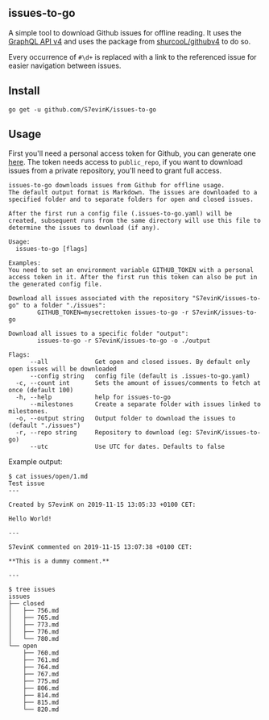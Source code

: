 issues-to-go
---

A simple tool to download Github issues for offline reading. It uses the [GraphQL API v4](https://developer.github.com/v4/) and uses the package from [shurcooL/githubv4](https://github.com/shurcooL/githubv4) to do so.

Every occurrence of `#\d+` is replaced with a link to the referenced issue for easier navigation between issues.

Install
---

```shell script
go get -u github.com/S7evinK/issues-to-go
```

Usage
---

First you'll need a personal access token for Github, you can generate one [here](https://github.com/settings/tokens). The token needs access to `public_repo`, if you want to download issues from a private repository, you'll need to grant full access.

```shell script
issues-to-go downloads issues from Github for offline usage.
The default output format is Markdown. The issues are downloaded to a specified folder and to separate folders for open and closed issues.

After the first run a config file (.issues-to-go.yaml) will be created, subsequent runs from the same directory will use this file to determine the issues to download (if any).

Usage:
  issues-to-go [flags]

Examples:
You need to set an environment variable GITHUB_TOKEN with a personal access token in it. After the first run this token can also be put in the generated config file.

Download all issues associated with the repository "S7evinK/issues-to-go" to a folder "./issues":
        GITHUB_TOKEN=mysecrettoken issues-to-go -r S7evinK/issues-to-go

Download all issues to a specific folder "output":
        issues-to-go -r S7evinK/issues-to-go -o ./output

Flags:
      --all             Get open and closed issues. By default only open issues will be downloaded
      --config string   config file (default is .issues-to-go.yaml)
  -c, --count int       Sets the amount of issues/comments to fetch at once (default 100)
  -h, --help            help for issues-to-go
      --milestones      Create a separate folder with issues linked to milestones.
  -o, --output string   Output folder to download the issues to (default "./issues")
  -r, --repo string     Repository to download (eg: S7evinK/issues-to-go)
      --utc             Use UTC for dates. Defaults to false
```

Example output:
```shell script
$ cat issues/open/1.md
Test issue
---

Created by S7evinK on 2019-11-15 13:05:33 +0100 CET:

Hello World!

---

S7evinK commented on 2019-11-15 13:07:38 +0100 CET:

**This is a dummy comment.**

---

```
```shell script
$ tree issues
issues
├── closed
│   ├── 756.md
│   ├── 765.md
│   ├── 773.md
│   ├── 776.md
│   └── 780.md
└── open
    ├── 760.md
    ├── 761.md
    ├── 764.md
    ├── 767.md
    ├── 775.md
    ├── 806.md
    ├── 814.md
    ├── 815.md
    └── 820.md
```